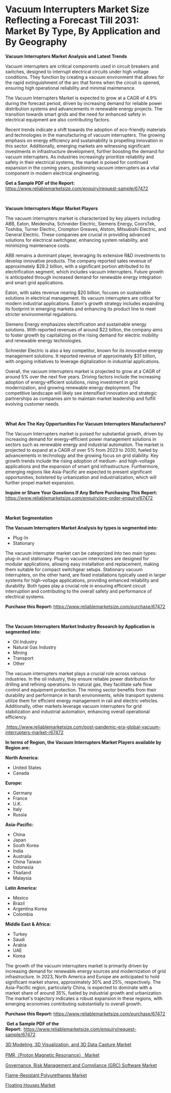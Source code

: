 <p><h1>Vacuum Interrupters Market Size Reflecting a Forecast Till 2031: Market By Type, By Application and By Geography</h1></p><p><strong>Vacuum Interrupters Market Analysis and Latest Trends</strong></p>
<p><p>Vacuum interrupters are critical components used in circuit breakers and switches, designed to interrupt electrical circuits under high voltage conditions. They function by creating a vacuum environment that allows for the rapid extinguishment of the arc that forms when the circuit is opened, ensuring high operational reliability and minimal maintenance.</p><p>The Vacuum Interrupters Market is expected to grow at a CAGR of 4.9% during the forecast period, driven by increasing demand for reliable power distribution systems and advancements in renewable energy projects. The transition towards smart grids and the need for enhanced safety in electrical equipment are also contributing factors. </p><p>Recent trends indicate a shift towards the adoption of eco-friendly materials and technologies in the manufacturing of vacuum interrupters. The growing emphasis on energy efficiency and sustainability is propelling innovation in this sector. Additionally, emerging markets are witnessing significant investments in infrastructure development, further boosting the demand for vacuum interrupters. As industries increasingly prioritize reliability and safety in their electrical systems, the market is poised for continued expansion in the coming years, positioning vacuum interrupters as a vital component in modern electrical engineering.</p></p>
<p><strong>Get a Sample PDF of the Report:&nbsp;</strong> <a href="https://www.reliablemarketsize.com/enquiry/request-sample/67472?utm_campaign=1564&utm_medium=2&utm_source=Github&utm_content=ia&utm_term=31102024&utm_id=vacuum-interrupters">https://www.reliablemarketsize.com/enquiry/request-sample/67472</a></p>
<p>&nbsp;</p>
<p><strong>Vacuum Interrupters Major Market Players</strong></p>
<p><p>The vacuum interrupters market is characterized by key players including ABB, Eaton, Meidensha, Schneider Electric, Siemens Energy, CoorsTek, Toshiba, Turner Electric, Crompton Greaves, Alstom, Mitsubishi Electric, and General Electric. These companies are crucial in providing advanced solutions for electrical switchgear, enhancing system reliability, and minimizing maintenance costs.</p><p>ABB remains a dominant player, leveraging its extensive R&D investments to develop innovative products. The company reported sales revenue of approximately $28.2 billion, with a significant portion attributed to its electrification segment, which includes vacuum interrupters. Future growth is anticipated through increased demand for renewable energy integration and smart grid applications.</p><p>Eaton, with sales revenue nearing $20 billion, focuses on sustainable solutions in electrical management. Its vacuum interrupters are critical for modern industrial applications. Eaton's growth strategy includes expanding its footprint in emerging markets and enhancing its product line to meet stricter environmental regulations.</p><p>Siemens Energy emphasizes electrification and sustainable energy solutions. With reported revenues of around $22 billion, the company aims to foster growth by capitalizing on the rising demand for electric mobility and renewable energy technologies.</p><p>Schneider Electric is also a key competitor, known for its innovative energy management solutions. It reported revenue of approximately $31 billion, with ongoing initiatives to leverage digitalization in industrial applications.</p><p>Overall, the vacuum interrupters market is projected to grow at a CAGR of around 5% over the next five years. Driving factors include the increasing adoption of energy-efficient solutions, rising investment in grid modernization, and growing renewable energy deployment. The competitive landscape will likely see intensified innovation and strategic partnerships as companies aim to maintain market leadership and fulfill evolving customer needs.</p></p>
<p>&nbsp;</p>
<p><strong>What Are The Key Opportunities For Vacuum Interrupters Manufacturers?</strong></p>
<p><p>The Vacuum Interrupters market is poised for substantial growth, driven by increasing demand for energy-efficient power management solutions in sectors such as renewable energy and industrial automation. The market is projected to expand at a CAGR of over 5% from 2023 to 2030, fueled by advancements in technology and the growing focus on grid stability. Key growth trends include the rising adoption of medium- and high-voltage applications and the expansion of smart grid infrastructure. Furthermore, emerging regions like Asia-Pacific are expected to present significant opportunities, bolstered by urbanization and industrialization, which will further propel market expansion.</p></p>
<p><strong>Inquire or Share Your Questions If Any Before Purchasing This Report:</strong> <a href="https://www.reliablemarketsize.com/enquiry/pre-order-enquiry/67472?utm_campaign=1564&utm_medium=2&utm_source=Github&utm_content=ia&utm_term=31102024&utm_id=vacuum-interrupters">https://www.reliablemarketsize.com/enquiry/pre-order-enquiry/67472</a></p>
<p>&nbsp;</p>
<p><strong>Market Segmentation</strong></p>
<p><strong>The Vacuum Interrupters Market Analysis by types is segmented into:</strong></p>
<p><ul><li>Plug-In</li><li>Stationary</li></ul></p>
<p><p>The vacuum interrupter market can be categorized into two main types: plug-in and stationary. Plug-in vacuum interrupters are designed for modular applications, allowing easy installation and replacement, making them suitable for compact switchgear setups. Stationary vacuum interrupters, on the other hand, are fixed installations typically used in larger systems for high-voltage applications, providing enhanced reliability and durability. Both types play a crucial role in ensuring efficient circuit interruption and contributing to the overall safety and performance of electrical systems.</p></p>
<p><strong>Purchase this Report:&nbsp;</strong><a href="https://www.reliablemarketsize.com/purchase/67472?utm_campaign=1564&utm_medium=2&utm_source=Github&utm_content=ia&utm_term=31102024&utm_id=vacuum-interrupters">https://www.reliablemarketsize.com/purchase/67472</a></p>
<p>&nbsp;</p>
<p><strong>The Vacuum Interrupters Market Industry Research by Application is segmented into:</strong></p>
<p><ul><li>Oil Industry</li><li>Natural Gas Industry</li><li>Mining</li><li>Transport</li><li>Other</li></ul></p>
<p><p>The vacuum interrupters market plays a crucial role across various industries. In the oil industry, they ensure reliable power distribution for drilling and refining operations. In natural gas, they facilitate safe flow control and equipment protection. The mining sector benefits from their durability and performance in harsh environments, while transport systems utilize them for efficient energy management in rail and electric vehicles. Additionally, other markets leverage vacuum interrupters for grid stabilization and industrial automation, enhancing overall operational efficiency.</p></p>
<p><a href="https://www.reliablemarketsize.com/post-pandemic-era-global-vacuum-interrupters-market-r67472?utm_campaign=1564&utm_medium=2&utm_source=Github&utm_content=ia&utm_term=31102024&utm_id=vacuum-interrupters">&nbsp;https://www.reliablemarketsize.com/post-pandemic-era-global-vacuum-interrupters-market-r67472</a></p>
<p><strong>In terms of Region, the Vacuum Interrupters Market Players available by Region are:</strong></p>
<p>
    <p> <strong> North America: </strong>
        <ul>
            <li>United States</li>
            <li>Canada</li>
        </ul>
        </p> 
    <p> <strong> Europe: </strong>
        <ul>
            <li>Germany</li>
            <li>France</li>
            <li>U.K.</li>
            <li>Italy</li>
            <li>Russia</li>
        </ul>
        </p> 
    <p> <strong> Asia-Pacific: </strong>
        <ul>
            <li>China</li>
            <li>Japan</li>
            <li>South Korea</li>
            <li>India</li>
            <li>Australia</li>
            <li>China Taiwan</li>
            <li>Indonesia</li>
            <li>Thailand</li>
            <li>Malaysia</li>
        </ul>
        </p> 
    <p> <strong> Latin America: </strong>
        <ul>
            <li>Mexico</li>
            <li>Brazil</li>
            <li>Argentina Korea</li>
            <li>Colombia</li>
        </ul>
        </p> 
    <p> <strong> Middle East & Africa: </strong>
        <ul>
            <li>Turkey</li>
            <li>Saudi</li>
            <li>Arabia</li>
            <li>UAE</li>
            <li>Korea</li>
        </ul>
    </p>
    </p>
<p><p>The growth of the vacuum interrupters market is primarily driven by increasing demand for renewable energy sources and modernization of grid infrastructure. In 2023, North America and Europe are anticipated to hold significant market shares, approximately 30% and 25%, respectively. The Asia-Pacific region, particularly China, is expected to dominate with a market share of around 35%, fueled by industrial growth and urbanization. The market's trajectory indicates a robust expansion in these regions, with emerging economies contributing substantially to overall growth.</p></p>
<p><strong>Purchase this Report: </strong><a href="https://www.reliablemarketsize.com/purchase/67472?utm_campaign=1564&utm_medium=2&utm_source=Github&utm_content=ia&utm_term=31102024&utm_id=vacuum-interrupters">https://www.reliablemarketsize.com/purchase/67472</a></p>
<p>&nbsp;<strong>Get a Sample PDF of the Report:&nbsp;&nbsp;</strong><a href="https://www.reliablemarketsize.com/enquiry/request-sample/67472?utm_campaign=1564&utm_medium=2&utm_source=Github&utm_content=ia&utm_term=31102024&utm_id=vacuum-interrupters">https://www.reliablemarketsize.com/enquiry/request-sample/67472</a></p>
<p><strong></strong></p>
<p><p><a href="https://www.linkedin.com/pulse/key-drivers-3d-modeling-visualization-data-capture-market-lmkqe?utm_campaign=1564&utm_medium=2&utm_source=Github&utm_content=ia&utm_term=31102024&utm_id=vacuum-interrupters">3D Modeling, 3D Visualization, and 3D Data Capture Market</a></p><p><a href="https://www.linkedin.com/pulse/opportunities-challenges-pmrproton-magnetic-resonance-5r7ae?utm_campaign=1564&utm_medium=2&utm_source=Github&utm_content=ia&utm_term=31102024&utm_id=vacuum-interrupters">PMR（Proton Magnetic Resonance） Market</a></p><p><a href="https://www.linkedin.com/pulse/unlocking-growth-potential-strategic-analysis-governance-0tuje?utm_campaign=1564&utm_medium=2&utm_source=Github&utm_content=ia&utm_term=31102024&utm_id=vacuum-interrupters">Governance, Risk Management and Compliance (GRC) Software Market</a></p><p><a href="https://www.linkedin.com/pulse/flame-resistant-polyurethanes-market-revolution-size-share-dbjle?utm_campaign=1564&utm_medium=2&utm_source=Github&utm_content=ia&utm_term=31102024&utm_id=vacuum-interrupters">Flame-Resistant Polyurethanes Market</a></p><p><a href="https://www.linkedin.com/pulse/floating-houses-market-refracting-trends-consumer-behaviors-dxize?utm_campaign=1564&utm_medium=2&utm_source=Github&utm_content=ia&utm_term=31102024&utm_id=vacuum-interrupters">Floating Houses Market</a></p></p>